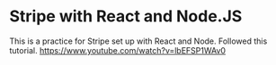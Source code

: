 # Stripe with React and Node.JS

This is a practice for Stripe set up with React and Node.
Followed this tutorial.
https://www.youtube.com/watch?v=lbEFSP1WAv0
